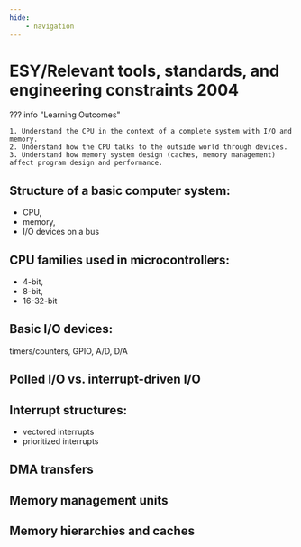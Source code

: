 ```yaml
---
hide:
    - navigation
---
```

# ESY/Relevant tools, standards, and engineering constraints 2004

??? info "Learning Outcomes"

    1. Understand the CPU in the context of a complete system with I/O and memory.
    2. Understand how the CPU talks to the outside world through devices.
    3. Understand how memory system design (caches, memory management) affect program design and performance.

## Structure of a basic computer system: 

- CPU, 
- memory, 
- I/O devices on a bus

## CPU families used in microcontrollers: 

- 4-bit, 
- 8-bit, 
- 16-32-bit
  
## Basic I/O devices: 

timers/counters, 
GPIO, 
A/D, 
D/A

## Polled I/O vs. interrupt-driven I/O

## Interrupt structures:

- vectored interrupts
- prioritized interrupts

## DMA transfers

## Memory management units

## Memory hierarchies and caches
